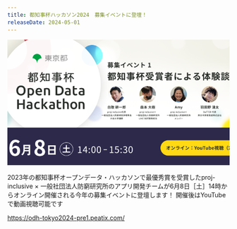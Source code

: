 ```yaml
---
title: 都知事杯ハッカソン2024　募集イベントに登壇！
releaseDate: 2024-05-01
---
```

![](/image/cover-RHNA5ysjAlEwIV0zMRzTQ0HuSj6HwEC4.png)

2023年の都知事杯オープンデータ・ハッカソンで最優秀賞を受賞したproj-inclusive × 一般社団法人防窮研究所のアプリ開発チームが6月8日［土］14時からオンライン開催される今年の募集イベントに登壇します！
開催後はYouTubeで動画視聴可能です

<https://odh-tokyo2024-pre1.peatix.com/>
